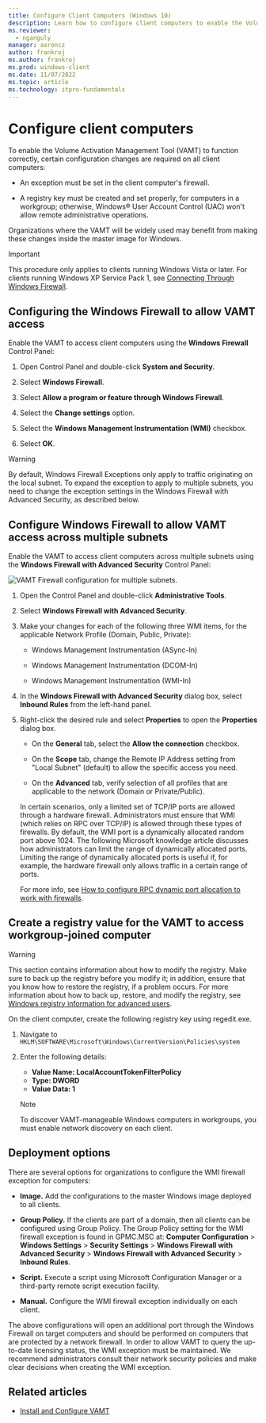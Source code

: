 ```yaml
---
title: Configure Client Computers (Windows 10)
description: Learn how to configure client computers to enable the Volume Activation Management Tool (VAMT) to function correctly.
ms.reviewer: 
  - nganguly
manager: aaroncz
author: frankroj
ms.author: frankroj
ms.prod: windows-client
ms.date: 11/07/2022
ms.topic: article
ms.technology: itpro-fundamentals
---
```


# Configure client computers

To enable the Volume Activation Management Tool (VAMT) to function correctly, certain configuration changes are required on all client computers:

- An exception must be set in the client computer's firewall.

- A registry key must be created and set properly, for computers in a workgroup; otherwise, Windows® User Account Control (UAC) won't allow remote administrative operations.

Organizations where the VAMT will be widely used may benefit from making these changes inside the master image for Windows.

> [!IMPORTANT]
> This procedure only applies to clients running Windows Vista or later. For clients running Windows XP Service Pack 1, see [Connecting Through Windows Firewall](/windows/win32/wmisdk/connecting-to-wmi-remotely-with-vbscript).

## Configuring the Windows Firewall to allow VAMT access

Enable the VAMT to access client computers using the **Windows Firewall** Control Panel:

1. Open Control Panel and double-click **System and Security**.

2. Select **Windows Firewall**.

3. Select **Allow a program or feature through Windows Firewall**.

4. Select the **Change settings** option.

5. Select the **Windows Management Instrumentation (WMI)** checkbox.

6. Select **OK**.

> [!WARNING]
> By default, Windows Firewall Exceptions only apply to traffic originating on the local subnet. To expand the exception to apply to multiple subnets, you need to change the exception settings in the Windows Firewall with Advanced Security, as described below.

## Configure Windows Firewall to allow VAMT access across multiple subnets

Enable the VAMT to access client computers across multiple subnets using the **Windows Firewall with Advanced Security** Control Panel:

![VAMT Firewall configuration for multiple subnets.](images/dep-win8-l-vamt-firewallconfigurationformultiplesubnets.gif)

1. Open the Control Panel and double-click **Administrative Tools**.

2. Select **Windows Firewall with Advanced Security**.

3. Make your changes for each of the following three WMI items, for the applicable Network Profile (Domain, Public, Private):

   - Windows Management Instrumentation (ASync-In)

   - Windows Management Instrumentation (DCOM-In)

   - Windows Management Instrumentation (WMI-In)

4. In the **Windows Firewall with Advanced Security** dialog box, select **Inbound Rules** from the left-hand panel.
  
5. Right-click the desired rule and select **Properties** to open the **Properties** dialog box.
  
   - On the **General** tab, select the **Allow the connection** checkbox.

   - On the **Scope** tab, change the Remote IP Address setting from "Local Subnet" (default) to allow the specific access you need.

   - On the **Advanced** tab, verify selection of all profiles that are applicable to the network (Domain or Private/Public).

   In certain scenarios, only a limited set of TCP/IP ports are allowed through a hardware firewall. Administrators must ensure that WMI (which relies on RPC over TCP/IP) is allowed through these types of firewalls. By default, the WMI port is a dynamically allocated random port above 1024. The following Microsoft knowledge article discusses how administrators can limit the range of dynamically allocated ports. Limiting the range of dynamically allocated ports is useful if, for example, the hardware firewall only allows traffic in a certain range of ports.

   For more info, see [How to configure RPC dynamic port allocation to work with firewalls](/troubleshoot/windows-server/networking/default-dynamic-port-range-tcpip-chang).

## Create a registry value for the VAMT to access workgroup-joined computer

> [!WARNING]
> This section contains information about how to modify the registry. Make sure to back up the registry before you modify it; in addition, ensure that you know how to restore the registry, if a problem occurs. For more information about how to back up, restore, and modify the registry, see [Windows registry information for advanced users](/troubleshoot/windows-server/performance/windows-registry-advanced-users).

On the client computer, create the following registry key using regedit.exe.

1. Navigate to `HKLM\SOFTWARE\Microsoft\Windows\CurrentVersion\Policies\system`

2. Enter the following details:

   - **Value Name: LocalAccountTokenFilterPolicy**
   - **Type: DWORD**
   - **Value Data: 1**

   > [!NOTE]
   > To discover VAMT-manageable Windows computers in workgroups, you must enable network discovery on each client.

## Deployment options

There are several options for organizations to configure the WMI firewall exception for computers:

- **Image.** Add the configurations to the master Windows image deployed to all clients.

- **Group Policy.** If the clients are part of a domain, then all clients can be configured using Group Policy. The Group Policy setting for the WMI firewall exception is found in GPMC.MSC at: **Computer Configuration** > **Windows Settings** > **Security Settings** > **Windows Firewall with Advanced Security** > **Windows Firewall with Advanced Security** > **Inbound Rules**.

- **Script.** Execute a script using Microsoft Configuration Manager or a third-party remote script execution facility.

- **Manual.** Configure the WMI firewall exception individually on each client.

The above configurations will open an additional port through the Windows Firewall on target computers and should be performed on computers that are protected by a network firewall. In order to allow VAMT to query the up-to-date licensing status, the WMI exception must be maintained. We recommend administrators consult their network security policies and make clear decisions when creating the WMI exception.

## Related articles

- [Install and Configure VAMT](install-configure-vamt.md)
